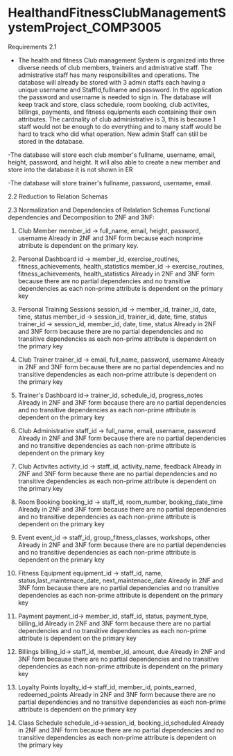 # HealthandFitnessClubManagementSystemProject_COMP3005

Requirements
2.1
- The health and fitness Club management System is organized into three diverse needs of club members, trainers and admistrative staff.
The admistrative staff has many responsibilites and operations. The database will already be stored with 3 admin staffs each having a unique username and StaffId,fullname and password. In the application the password and username is needed to sign in. The database will keep track and store, class schedule, room booking, club activites, billings, payments, and fitness equipments each containing their own attributes.
The cardnality of club administrative is 3, this is because 1 staff would not be enough to do everything and to many staff would be hard to track who did what operation. New admin Staff can still be stored in the database. 

-The database will store each club member's fullname, username, email, height, password, and height. It will also able to create a new member  and store into the database it is not shown in ER 

-The database will store trainer's fullname, password, username, email. 


2.2 Reduction to Relation Schemas



2.3 Normalization and Dependencies of Relalation Schemas
Functional dependencies and Decomposition to 2NF and 3NF:

1) Club Member 
member_id -> full_name, email, height, password, username
Already in 2NF and 3NF form because each nonprime atrribute is dependent on the primary key.

2) Personal Dashboard
id -> member_id, exercise_routines, fitness_achievements, health_statistics
member_id -> exercise_routines, fitness_achievements, health_statistics
Already in 2NF and 3NF form because there are no partial dependencies and no transitive dependencies as each non-prime attribute is dependent on the primary key 

3) Personal Training Sessions
session_id -> member_id, trainer_id, date, time, status
member_id -> session_id, trainer_id, date, time, status
trainer_id -> session_id, member_id, date, time, status
Already in 2NF and 3NF form because there are no partial dependencies and no transitive dependencies as each non-prime attribute is dependent on the primary key 

4) Club Trainer
trainer_id -> email, full_name, password, username
Already in 2NF and 3NF form because there are no partial dependencies and no transitive dependencies as each non-prime attribute is dependent on the primary key 

5) Trainer's Dashboard
id-> trainer_id, schedule_id, progress_notes
Already in 2NF and 3NF form because there are no partial dependencies and no transitive dependencies as each non-prime attribute is dependent on the primary key 

6) Club Administrative
staff_id -> full_name, email, username, password
Already in 2NF and 3NF form because there are no partial dependencies and no transitive dependencies as each non-prime attribute is dependent on the primary key 

7) Club Activites
activity_id -> staff_id, activity_name, feedback
Already in 2NF and 3NF form because there are no partial dependencies and no transitive dependencies as each non-prime attribute is dependent on the primary key 

8) Room Booking
booking_id -> staff_id, room_number, booking_date_time
Already in 2NF and 3NF form because there are no partial dependencies and no transitive dependencies as each non-prime attribute is dependent on the primary key 

9) Event
event_id -> staff_id, group_fitness_classes, workshops, other
Already in 2NF and 3NF form because there are no partial dependencies and no transitive dependencies as each non-prime attribute is dependent on the primary key 

10) Fitness Equipment
equipment_id -> staff_id, name, status,last_maintenace_date, next_maintenace_date
Already in 2NF and 3NF form because there are no partial dependencies and no transitive dependencies as each non-prime attribute is dependent on the primary key 

11) Payment
payment_id-> member_id, staff_id, status, payment_type, billing_id
Already in 2NF and 3NF form because there are no partial dependencies and no transitive dependencies as each non-prime attribute is dependent on the primary key 

12) Billings
billing_id-> staff_id, member_id, amount, due
Already in 2NF and 3NF form because there are no partial dependencies and no transitive dependencies as each non-prime attribute is dependent on the primary key 

13) Loyalty Points
loyalty_id-> staff_id, member_id, points_earned, redeemed_points
Already in 2NF and 3NF form because there are no partial dependencies and no transitive dependencies as each non-prime attribute is dependent on the primary key 

14) Class Schedule
schedule_id->session_id, booking_id,scheduled
Already in 2NF and 3NF form because there are no partial dependencies and no transitive dependencies as each non-prime attribute is dependent on the primary key 





